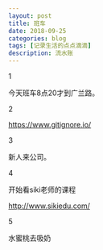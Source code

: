 ```yaml
---
layout: post
title: 班车
date: 2018-09-25
categories: blog
tags: [记录生活的点点滴滴]
description: 流水账
---
```


1 

今天班车8点20才到广兰路。

2

https://www.gitignore.io/

3

新人来公司。

4

开始看siki老师的课程

http://www.sikiedu.com/

5

水蜜桃去吸奶

